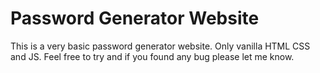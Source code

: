 # Password Generator Website
This is a very basic password generator website.
Only vanilla HTML CSS and JS.
Feel free to try and if you found any bug please let me know.